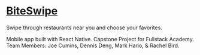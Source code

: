 # [BiteSwipe](https://biteswipe.herokuapp.com/)

Swipe through restaurants near you and choose your favorites.

Mobile app built with React Native.
Capstone Project for Fullstack Academy.
Team Members: Joe Cumins, Dennis Deng, Mark Hario, & Rachel Bird.
